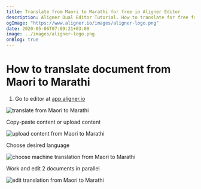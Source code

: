 ```yaml
---
title: Translate from Maori to Marathi for free in Aligner Editor
description: Aligner Dual Editor Tutorial. How to translate for free from Maori to Marathi. Aligner is multilingual document management platform. 
ogImage: "https://www.aligner.io/images/aligner-logo.png"
date: 2020-05-06T07:09:21+03:00
image: ../images/aligner-logo.png
onBlog: true
---
```


# How to translate document from Maori to Marathi

1. Go to editor at [app.aligner.io](https://app.aligner.io "Aligner App web page")

![translate from Maori to Marathi](../aligner-blank-editor.png "translate from Maori to Marathi")

Copy-paste content or upload content

![upload content from Maori to Marathi](../aligner-uploaded-document.png "upload content from Maori to Marathi")

Choose desired language

![choose machine translation from Maori to Marathi](../aligner-language-dropdown.png "choose machine translation from Maori to Marathi")

Work and edit 2 documents in parallel

![edit translation from Maori to Marathi](../aligner-double-sitded-editor.png "edit translation from Maori to Marathi")

